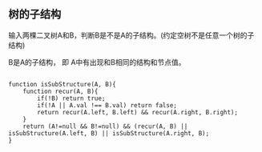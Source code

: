 ## 树的子结构

输入两棵二叉树A和B，判断B是不是A的子结构。(约定空树不是任意一个树的子结构)

B是A的子结构， 即 A中有出现和B相同的结构和节点值。

```

function isSubStructure(A, B){
	function recur(A, B){
		if(!B) return true;
		if(!A || A.val !== B.val) return false;
		return recur(A.left, B.left) && recur(A.right, B.right);
	}
	return (A!=null && B!=null) && (recur(A, B) || isSubStructure(A.left, B) || isSubStructure(A.right, B);
}
```